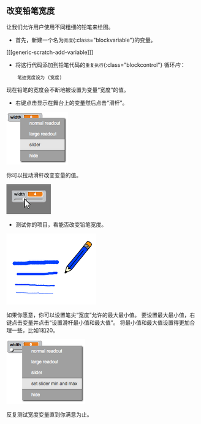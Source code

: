 ## 改变铅笔宽度

让我们允许用户使用不同粗细的铅笔来绘图。

+ 首先，新建一个名为`宽度`{:class="blockvariable"}的变量。

[[[generic-scratch-add-variable]]]

+ 将这行代码添加到铅笔代码的`重复执行`{:class="blockcontrol"} 循环*内*：

```blocks
    笔迹宽度设为 (宽度)
```

现在铅笔的宽度会不断地被设置为变量“宽度”的值。

+ 右键点击显示在舞台上的变量然后点击“滑杆”。

![截屏](images/paint-slider.png)

你可以拉动滑杆改变变量的值。

![截屏](images/paint-slider-change.png)

+ 测试你的项目，看能否改变铅笔宽度。

![截屏](images/paint-width-test.png)

如果你愿意，你可以设置笔尖“宽度”允许的最大最小值。 要设置最大最小值，右键点击变量并点击“设置滑杆最小值和最大值”。 将最小值和最大值设置得更加合理一些，比如1和20。

![截屏](images/paint-slider-max.png)

反复测试宽度变量直到你满意为止。